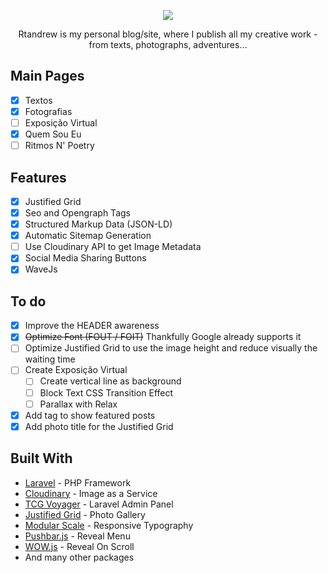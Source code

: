 <p align="center"> <img src="https://res.cloudinary.com/db9ha9ox6/image/upload/v1551351148/rtandrew-site/logo-black.png"> </p> 

<p align="center"> Rtandrew is my personal blog/site, where I publish all my creative work - from texts, photographs, adventures... </p>

## Main Pages
- [x] Textos
- [x] Fotografias
- [ ] Exposição Virtual
- [x] Quem Sou Eu
- [ ] Ritmos N' Poetry

## Features 
- [x] Justified Grid
- [x] Seo and Opengraph Tags
- [x] Structured Markup Data (JSON-LD)
- [x] Automatic Sitemap Generation
- [ ] Use Cloudinary API to get Image Metadata
- [x] Social Media Sharing Buttons
- [x] WaveJs

## To do
- [x] Improve the HEADER awareness
- [x] ~~Optimize Font (FOUT / FOIT)~~ Thankfully Google already supports it
- [ ] Optimize Justified Grid to use the image height and reduce visually the waiting time
- [ ] Create Exposição Virtual
    - [ ] Create vertical line as background
    - [ ] Block Text CSS Transition Effect
    - [ ] Parallax with Relax
- [x] Add tag to show featured posts
- [x] Add photo title for the Justified Grid
 
## Built With
* [Laravel](http://laravel.com/) - PHP Framework
* [Cloudinary](http://cloudinary.com/) - Image as a Service
* [TCG Voyager](https://laravelvoyager.com/) - Laravel Admin Panel
* [Justified Grid](http://miromannino.github.io/Justified-Gallery/) - Photo Gallery
* [Modular Scale](https://www.modularscale.com/) - Responsive Typography
* [Pushbar.js](https://oncebot.github.io/pushbar.js/) - Reveal Menu
* [WOW.js](https://wowjs.uk/) - Reveal On Scroll
* And many other packages
